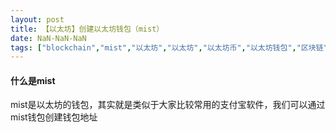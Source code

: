 ```yaml
---
layout: post
title: 【以太坊】创建以太坊钱包（mist）
date: NaN-NaN-NaN
tags: ["blockchain","mist","以太坊","以太坊","以太坊币","以太坊钱包","区块链","比特币","私有链"]
---
```


#### 什么是mist

mist是以太坊的钱包，其实就是类似于大家比较常用的支付宝软件，我们可以通过mist钱包创建钱包地址